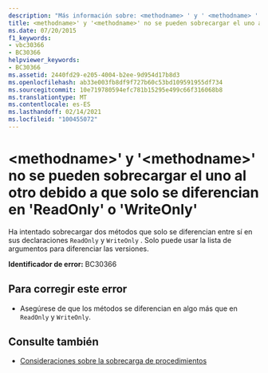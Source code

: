 ```yaml
---
description: "Más información sobre: <methodname> ' y ' <methodname> ' no se pueden sobrecargar cada uno de ellos, ya que difieren en ' readonly ' o ' WriteOnly"
title: <methodname>' y '<methodname>' no se pueden sobrecargar el uno al otro debido a que solo se diferencian en 'ReadOnly' o 'WriteOnly'
ms.date: 07/20/2015
f1_keywords:
- vbc30366
- BC30366
helpviewer_keywords:
- BC30366
ms.assetid: 2440fd29-e205-4004-b2ee-9d954d17b8d3
ms.openlocfilehash: ab33e003fb8df9f727b60c53bd109591955df734
ms.sourcegitcommit: 10e719780594efc781b15295e499c66f316068b8
ms.translationtype: MT
ms.contentlocale: es-ES
ms.lasthandoff: 02/14/2021
ms.locfileid: "100455072"
---
```

# <a name="methodname-and-methodname-cannot-overload-each-because-they-differ-by-readonly-or-writeonly"></a>\<methodname>' y '\<methodname>' no se pueden sobrecargar el uno al otro debido a que solo se diferencian en 'ReadOnly' o 'WriteOnly'

Ha intentado sobrecargar dos métodos que solo se diferencian entre sí en sus declaraciones `ReadOnly` y `WriteOnly` . Solo puede usar la lista de argumentos para diferenciar las versiones.  
  
 **Identificador de error:** BC30366  
  
## <a name="to-correct-this-error"></a>Para corregir este error  
  
- Asegúrese de que los métodos se diferencian en algo más que en `ReadOnly` y `WriteOnly`.  
  
## <a name="see-also"></a>Consulte también

- [Consideraciones sobre la sobrecarga de procedimientos](../programming-guide/language-features/procedures/considerations-in-overloading-procedures.md)
